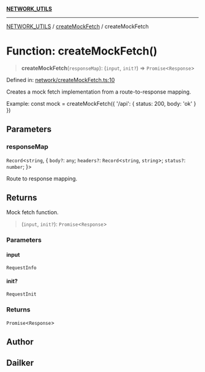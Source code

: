 [**NETWORK_UTILS**](../../README.md)

***

[NETWORK_UTILS](../../README.md) / [createMockFetch](../README.md) / createMockFetch

# Function: createMockFetch()

> **createMockFetch**(`responseMap`): (`input`, `init?`) => `Promise`\<`Response`\>

Defined in: [network/createMockFetch.ts:10](https://github.com/dailker/everyutil-js/blob/b3e269da55b7d96c15eb37e98c5c4f6b94f05f6f/src/network/createMockFetch.ts#L10)

Creates a mock fetch implementation from a route-to-response mapping.

Example: const mock = createMockFetch({ '/api': { status: 200, body: 'ok' } })

## Parameters

### responseMap

`Record`\<`string`, \{ `body?`: `any`; `headers?`: `Record`\<`string`, `string`\>; `status?`: `number`; \}\>

Route to response mapping.

## Returns

Mock fetch function.

> (`input`, `init?`): `Promise`\<`Response`\>

### Parameters

#### input

`RequestInfo`

#### init?

`RequestInit`

### Returns

`Promise`\<`Response`\>

## Author

## Dailker
